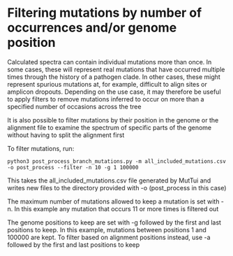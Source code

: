 # Filtering mutations by number of occurrences and/or genome position

Calculated spectra can contain individual mutations more than once. In some cases, these will represent real mutations that have occurred multiple times through the history of a pathogen clade. In other cases, these might represent spurious mutations at, for example, difficult to align sites or amplicon dropouts. Depending on the use case, it may therefore be useful to apply filters to remove mutations inferred to occur on more than a specified number of occasions across the tree

It is also possible to filter mutations by their position in the genome or the alignment file to examine the spectrum of specific parts of the genome without having to split the alignment first

To filter mutations, run:
```
python3 post_process_branch_mutations.py -m all_included_mutations.csv -o post_process --filter -n 10 -g 1 100000
```

This takes the all_included_mutations.csv file generated by MutTui and writes new files to the directory provided with -o (post_process in this case)

The maximum number of mutations allowed to keep a mutation is set with -n. In this example any mutation that occurs 11 or more times is filtered out

The genome positions to keep are set with -g followed by the first and last positions to keep. In this example, mutations between positions 1 and 100000 are kept. To filter based on alignment positions instead, use -a followed by the first and last positions to keep
